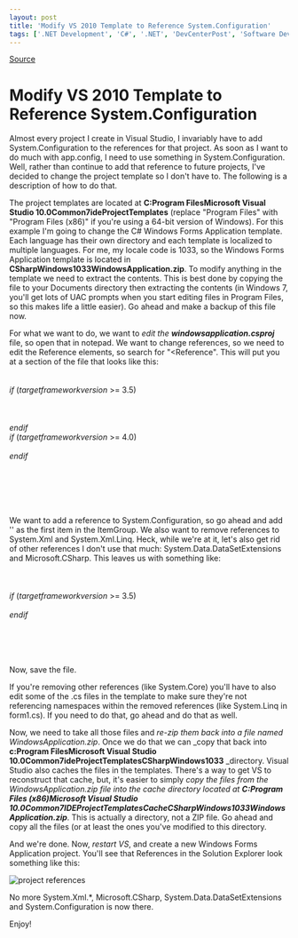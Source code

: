 ```yaml
---
layout: post
title: 'Modify VS 2010 Template to Reference System.Configuration'
tags: ['.NET Development', 'C#', '.NET', 'DevCenterPost', 'Software Development', 'Visual Studio 2010', 'WinForms', 'msmvps']
---
```

[Source](http://blogs.msmvps.com/peterritchie/2010/04/20/modify-vs-2010-template-to-reference-system-configuration/ "Permalink to Modify VS 2010 Template to Reference System.Configuration")

# Modify VS 2010 Template to Reference System.Configuration

Almost every project I create in Visual Studio, I invariably have to add System.Configuration to the references for that project. As soon as I want to do much with app.config, I need to use something in System.Configuration. Well, rather than continue to add that reference to future projects, I've decided to change the project template so I don't have to. The following is a description of how to do that. 

The project templates are located at **C:Program FilesMicrosoft Visual Studio 10.0Common7ideProjectTemplates** (replace "Program Files" with "Program Files (x86)" if you're using a 64-bit version of Windows). For this example I'm going to change the C# Windows Forms Application template. Each language has their own directory and each template is localized to multiple languages. For me, my locale code is 1033, so the Windows Forms Application template is located in **CSharpWindows1033WindowsApplication.zip**. To modify anything in the template we need to extract the contents. This is best done by copying the file to your Documents directory then extracting the contents (in Windows 7, you'll get lots of UAC prompts when you start editing files in Program Files, so this makes life a little easier). Go ahead and make a backup of this file now. 

For what we want to do, we want to _edit the **windowsapplication.csproj**_ file, so open that in notepad. We want to change references, so we need to edit the Reference elements, so search for "<Reference". This will put you at a section of the file that looks like this:   
 <ItemGroup>   
 <Reference Include="System"/>   
 $if$ ($targetframeworkversion$ >= 3.5)   
 <Reference Include="System.Core"/>   
 <Reference Include="System.Xml.Linq"/>   
 <Reference Include="System.Data.DataSetExtensions"/>   
 $endif$   
 $if$ ($targetframeworkversion$ >= 4.0)   
 <Reference Include="Microsoft.CSharp"/>   
 $endif$   
 <Reference Include="System.Data"/>   
 <Reference Include="System.Deployment"/>   
 <Reference Include="System.Drawing"/>   
 <Reference Include="System.Windows.Forms"/>   
 <Reference Include="System.Xml"/>   
 </ItemGroup>

We want to add a reference to System.Configuration, so go ahead and add '<Reference Include="System.Data"/>' as the first item in the ItemGroup. We also want to remove references to System.Xml and System.Xml.Linq. Heck, while we're at it, let's also get rid of other references I don't use that much: System.Data.DataSetExtensions and Microsoft.CSharp. This leaves us with something like:   
 <ItemGroup>   
 <Reference Include="System.Configuration"/>   
 <Reference Include="System"/>   
 $if$ ($targetframeworkversion$ >= 3.5)   
 <Reference Include="System.Core"/>   
 $endif$   
 <Reference Include="System.Data"/>   
 <Reference Include="System.Deployment"/>   
 <Reference Include="System.Drawing"/>   
 <Reference Include="System.Windows.Forms"/>   
 </ItemGroup>

Now, save the file. 

If you're removing other references (like System.Core) you'll have to also edit some of the .cs files in the template to make sure they're not referencing namespaces within the removed references (like System.Linq in form1.cs). If you need to do that, go ahead and do that as well. 

Now, we need to take all those files and _re-zip them back into a file named WindowsApplication.zip_. Once we do that we can _copy that back into **c:Program FilesMicrosoft Visual Studio 10.0Common7ideProjectTemplatesCSharpWindows1033** _directory. Visual Studio also caches the files in the templates. There's a way to get VS to reconstruct that cache, but, it's easier to simply _copy the files from the WindowsApplication.zip file into the cache directory located at **C:Program Files (x86)Microsoft Visual Studio 10.0Common7IDEProjectTemplatesCacheCSharpWindows1033WindowsApplication.zip**_. This is actually a directory, not a ZIP file. Go ahead and copy all the files (or at least the ones you've modified to this directory. 

And we're done. Now, _restart VS_, and create a new Windows Forms Application project. You'll see that References in the Solution Explorer look something like this:

![project references][1]

No more System.Xml.*, Microsoft.CSharp, System.Data.DataSetExtensions and System.Configuration is now there.

Enjoy!

[1]: http://msmvps.com/cfs-file.ashx/__key/CommunityServer.Blogs.Components.WeblogFiles/peterritchie.metablogapi/0842.projectreferences_5F00_thumb_5F00_5862FABB.png "project references"


